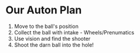 # Our Auton Plan 

1. Move to the ball's position
2. Collect the ball with intake - Wheels/Prenumatics
3. Use vision and find the shooter
4. Shoot the darn ball into the hole!

